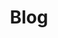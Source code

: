 ---
title: 'Blog'
url: '/blog/'
type: 'page'
image:
  src: '/assets/image.jpg'
  alt: 'An image showcasing My Page.'
  width: 400
  height: 300
head:
  title: 'Blog : Explore Cafes and Coffee Blends Across Tyne & Wear'
  meta:
    - name: 'keywords'
      content: 'cafe finder, coffee shop locator, cafe reviews, cafe events, cafe news, speciality coffee, cafe blog, coffee culture'
    - name: 'robots'
      content: 'index, follow'
    - name: 'author'
      content: 'Chris Prusakiewicz with ChatGPT'
    - name: 'copyright'
      content: '© 2023 The Coffee Detectives'
---